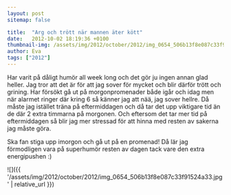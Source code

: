 ```yaml
---
layout: post
sitemap: false

title:  "Arg och trött när mannen äter kött"
date:   2012-10-02 18:19:36 +0100
thumbnail-img: /assets/img/2012/october/2012/img_0654_506b13f8e087c33f91524a33.jpg
author: Eva
tags: ["2012"]
---
```


Har varit på dåligt humör all week long och det gör ju ingen annan glad heller. Jag tror att det är för att jag sover för mycket och blir därför trött och grining. Har försökt gå ut på morgonpromenader både igår och idag men när alarmet ringer där kring 6 så känner jag att nää, jag sover hellre. Då måste jag istället träna på eftermiddagen och då tar det upp viktigare tid än de där 2 extra timmarna på morgonen. Och eftersom det tar mer tid på eftermiddagen så blir jag mer stressad för att hinna med resten av sakerna jag måste göra. 




Ska fan stiga upp imorgon och gå ut på en promenad! Då lär jag förmodligen vara på superhumör resten av dagen tack vare den extra energipushen :)

![]({{ '/assets/img/2012/october/2012/img_0654_506b13f8e087c33f91524a33.jpg'  | relative_url }})

